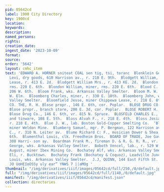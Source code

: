 ```yaml
---
pid: 05642cd
label: 1900 City Directory
key: 1900cd
location: 
keywords: 
description: 
named_persons: 
rights: 
creation_date: 
ingest_date: '2023-10-09'
format: 
source: 
order: '5642'
layout: cmhc_item
text: 'EDWARD A. HORNER sniteat COAL sen tig, tsi, toranc  Blenklein George, r. Bucktown.  Block
  Levi, dry goods, 610 Harrison av., r. 218 E. 9th.  Blodgett William, miner Chippewa
  Lease, r. 413 E. 2d.  Blodgett William Mrs., r. 413 KE. 2d.  Blondon Simon, miner,
  rms. 220 E. 6th.  Blondon William, miner, rms. 220 E. 6th.  Blood C. G., cook, rms.
  206 W. 6th.  Bloom Frank, wks. Arkansas Valley Smelter.  Bloom M. W. Mrs., r. 512
  W. Elm.  Bloomberg Charles, miner, r. 330 E. 10th.  Bloomberg John, wks. Arkansas
  Valley Smelter.  Bloomfield Jesse, miner Chippewa Lease, r. 218 E. 8th.  BLOSE DRUG
  CO. THE, R. H. Blose propr., 146 E. 6th, cor. Poplar.  BLOSE DRUG CO. THE, R. H.
  Blose propr., branch store, 200 E. 3d, cor. Poplar.  BLOSE ROBERT H., propr. The
  Blose Drug Co., 146 E. 6th, vr. 815 N. Spruce.  BLOSFELD CHARLES E., hardware, stoves
  and tinware, 108 E. 5th.  Bloss Alvah F., r. 218 E. 4th.  Bloss Josiah, blksmith,
  r. 218 E. 4th.  Blue J. W., lab. Boston Gold-Copper Smelting Co.  ‘Blumberg C.,
  miner Weldon Mine.  Blumberg Samuel, mgr. P. Bergman, 122 Harrison av.  Blume Richard
  C., r. 310 N. Leiter av.  Blume Richard C: F., musician Dower & Shea, r. 223 E.
  6th.  Blumenthal Louis, clk. Freedheim Bros.  BOARD OF TRADE, Joe Gavin & Co. proprs.,
  308 Harri- son ay.  Boardman Frank M., fireman D. & R. G. R. R., vr. 1519 Poplar.  Boben
  George, wks. Arkansas Valley Smelter.  Boboth Vencel, lab., r. 529 W. Elm.  Boca
  August, miner Ibex Mining Co.  Bochatey Alf, wks. Arkansas Valley Smelter.  Bochatey
  Eli, r. Bucktown.  Bochatey Frank (Bochatey & Coquoz), Leadville Junc- tion.  Bochatey
  Louis, wks. Arkansas Valley Smelter.  J.J, QUINN, 144 East Fifth St. WALL PAPER  Elld
  JO UoHEIoOSSy uly ear” YNWS 7 ||aMOg '
thumbnail: "/img/derivatives/iiif/images/05642cd/full/250,/0/default.jpg"
full: "/img/derivatives/iiif/images/05642cd/full/1140,/0/default.jpg"
manifest: "/img/derivatives/iiif/05642cd/manifest.json"
collection: directories
---
```


